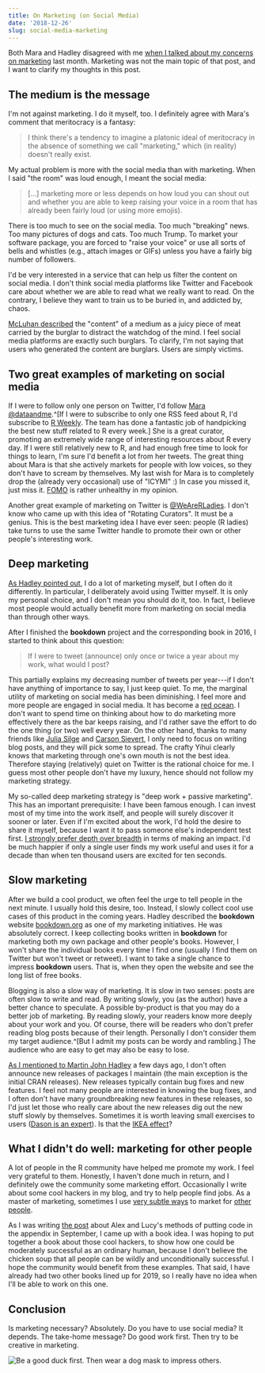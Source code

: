 ```yaml
---
title: On Marketing (on Social Media)
date: '2018-12-26'
slug: social-media-marketing
---
```


Both Mara and Hadley disagreed with me [when I talked about my concerns on marketing](/en/2018/11/dependency-winner/) last month. Marketing was not the main topic of that post, and I want to clarify my thoughts in this post.

## The medium is the message

I'm not against marketing. I do it myself, too. I definitely agree with Mara's comment that meritocracy is a fantasy:

> I think there's a tendency to imagine a platonic ideal of meritocracy in the absence of something we call "marketing," which (in reality) doesn't really exist.

My actual problem is more with the social media than with marketing. When I said "the room" was loud enough, I meant the social media:

> [...] marketing more or less depends on how loud you can shout out and whether you are able to keep raising your voice in a room that has already been fairly loud (or using more emojis).

There is too much to see on the social media. Too much "breaking" news. Too many pictures of dogs and cats. Too much Trump. To market your software package, you are forced to "raise your voice" or use all sorts of bells and whistles (e.g., attach images or GIFs) unless you have a fairly big number of followers.

I'd be very interested in a service that can help us filter the content on social media. I don't think social media platforms like Twitter and Facebook care about whether we are able to read what we really want to read. On the contrary, I believe they want to train us to be buried in, and addicted by, chaos.

[McLuhan described](https://en.wikipedia.org/wiki/The_medium_is_the_message) the "content" of a medium as a juicy piece of meat carried by the burglar to distract the watchdog of the mind. I feel social media platforms are exactly such burglars. To clarify, I'm not saying that users who generated the content are burglars. Users are simply victims.

## Two great examples of marketing on social media

If I were to follow only one person on Twitter, I'd follow [Mara @dataandme](https://twitter.com/dataandme).^[If I were to subscribe to only one RSS feed about R, I'd subscribe to [R Weekly](https://rweekly.org). The team has done a fantastic job of handpicking the best new stuff related to R every week.] She is a great curator, promoting an extremely wide range of interesting resources about R every day. If I were still relatively new to R, and had enough free time to look for things to learn, I'm sure I'd benefit a lot from her tweets. The great thing about Mara is that she actively markets for people with low voices, so they don't have to scream by themselves. My last wish for Mara is to completely drop the (already very occasional) use of "ICYMI" :) In case you missed it, just miss it. [FOMO](https://en.wikipedia.org/wiki/Fear_of_missing_out) is rather unhealthy in my opinion.

Another great example of marketing on Twitter is [@WeAreRLadies](https://twitter.com/wearerladies). I don't know who came up with this idea of "Rotating Curators". It must be a genius. This is the best marketing idea I have ever seen: people (R ladies) take turns to use the same Twitter handle to promote their own or other people's interesting work.

## Deep marketing

[As Hadley pointed out](/en/2018/11/dependency-winner/#comment-4192835297), I do a lot of marketing myself, but I often do it differently. In particular, I deliberately avoid using Twitter myself. It is only my personal choice, and I don't mean you should do it, too. In fact, I believe most people would actually benefit more from marketing on social media than through other ways.

After I finished the **bookdown** project and the corresponding book in 2016, I started to think about this question:

> If I were to tweet (announce) only once or twice a year about my work, what would I post?

This partially explains my decreasing number of tweets per year---if I don't have anything of importance to say, I just keep quiet. To me, the marginal utility of marketing on social media has been diminishing. I feel more and more people are engaged in social media. It has become a [red ocean](https://en.wikipedia.org/wiki/Blue_Ocean_Strategy). I don't want to spend time on thinking about how to do marketing more effectively there as the bar keeps raising, and I'd rather save the effort to do the one thing (or two) well every year. On the other hand, thanks to many friends like [Julia Silge](https://twitter.com/juliasilge/status/1062575146404274176) and [Carson Sievert](https://twitter.com/cpsievert/status/950416948634021893), I only need to focus on writing blog posts, and they will pick some to spread. The crafty Yihui clearly knows that marketing through one's own mouth is not the best idea. Therefore staying (relatively) quiet on Twitter is the rational choice for me. I guess most other people don't have my luxury, hence should not follow my marketing strategy.

My so-called deep marketing strategy is "deep work + passive marketing". This has an important prerequisite: I have been famous enough. I can invest most of my time into the work itself, and people will surely discover it sooner or later. Even if I'm excited about the work, I'd hold the desire to share it myself, because I want it to pass someone else's independent test first. [I strongly prefer depth over breadth](/en/2018/08/influence-depth-or-breadth/) in terms of making an impact. I'd be much happier if only a single user finds my work useful and uses it for a decade than when ten thousand users are excited for ten seconds.

## Slow marketing

After we build a cool product, we often feel the urge to tell people in the next minute. I usually hold this desire, too. Instead, I slowly collect cool use cases of this product in the coming years. Hadley described the **bookdown** website [bookdown.org](https://bookdown.org) as one of my marketing initiatives. He was absolutely correct. I keep collecting books written in **bookdown** for marketing both my own package and other people's books. However, I won't share the individual books every time I find one (usually I find them on Twitter but won't tweet or retweet). I want to take a single chance to impress **bookdown** users. That is, when they open the website and see the long list of free books.

Blogging is also a slow way of marketing. It is slow in two senses: posts are often slow to write and read. By writing slowly, you (as the author) have a better chance to speculate. A possible by-product is that you may do a better job of marketing. By reading slowly, your readers know more deeply about your work and you. Of course, there will be readers who don't prefer reading blog posts because of their length. Personally I don't consider them my target audience.^[But I admit my posts can be wordy and rambling.] The audience who are easy to get may also be easy to lose.

[As I mentioned to Martin John Hadley](https://twitter.com/martinjhnhadley/status/1074961327414743042) a few days ago, I don't often announce new releases of packages I maintain (the main exception is the initial CRAN releases). New releases typically contain bug fixes and new features. I feel not many people are interested in knowing the bug fixes, and I often don't have many groundbreaking new features in these releases, so I'd just let those who really care about the new releases dig out the new stuff slowly by themselves. Sometimes it is worth leaving small exercises to users ([Dason is an expert](https://stackoverflow.com/questions/53820938#comment94526023_53820938)). Is that the [IKEA effect](https://en.wikipedia.org/wiki/IKEA_effect)?

## What I didn't do well: marketing for other people

A lot of people in the R community have helped me promote my work. I feel very grateful to them. Honestly, I haven't done much in return, and I definitely owe the community some marketing effort. Occasionally I write about some cool hackers in my blog, and try to help people find jobs. As a master of marketing, sometimes I use [very subtle ways](https://pagedown.rbind.io/html-resume) to market for [other people](https://pagedown.rbind.io/html-letter).

As I was writing [the post](/en/2018/09/code-appendix/) about Alex and Lucy's methods of putting code in the appendix in September, I came up with a book idea. I was hoping to put together a book about those cool hackers, to show how one could be moderately successful as an ordinary human, because I don't believe the chicken soup that all people can be wildly and unconditionally successful. I hope the community would benefit from these examples. That said, I have already had two other books lined up for 2019, so I really have no idea when I'll be able to work on this one.

## Conclusion

Is marketing necessary? Absolutely. Do you have to use social media? It depends. The take-home message? Do good work first. Then try to be creative in marketing.

![Be a good duck first. Then wear a dog mask to impress others.](https://slides.yihui.name/gif/duck-dog-mask.gif)
